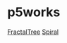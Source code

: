 # p5works

[FractalTree](https://dashk11.github.io/p5works/fractal-tree/)
[Spiral](https://dashk11.github.io/p5works/spiral/)
